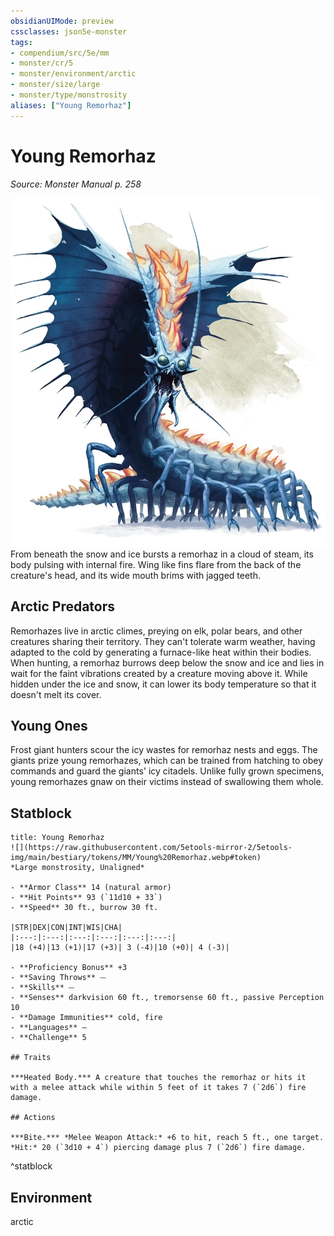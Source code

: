 ```yaml
---
obsidianUIMode: preview
cssclasses: json5e-monster
tags:
- compendium/src/5e/mm
- monster/cr/5
- monster/environment/arctic
- monster/size/large
- monster/type/monstrosity
aliases: ["Young Remorhaz"]
---
```

# Young Remorhaz
*Source: Monster Manual p. 258*  

![](https://raw.githubusercontent.com/5etools-mirror-2/5etools-img/main/bestiary/MM/Remorhaz.webp#right)  
From beneath the snow and ice bursts a remorhaz in a cloud of steam, its body pulsing with internal fire. Wing like fins flare from the back of the creature's head, and its wide mouth brims with jagged teeth.

## Arctic Predators

Remorhazes live in arctic climes, preying on elk, polar bears, and other creatures sharing their territory. They can't tolerate warm weather, having adapted to the cold by generating a furnace-like heat within their bodies. When hunting, a remorhaz burrows deep below the snow and ice and lies in wait for the faint vibrations created by a creature moving above it. While hidden under the ice and snow, it can lower its body temperature so that it doesn't melt its cover.

## Young Ones

Frost giant hunters scour the icy wastes for remorhaz nests and eggs. The giants prize young remorhazes, which can be trained from hatching to obey commands and guard the giants' icy citadels. Unlike fully grown specimens, young remorhazes gnaw on their victims instead of swallowing them whole.


## Statblock

```ad-statblock
title: Young Remorhaz
![](https://raw.githubusercontent.com/5etools-mirror-2/5etools-img/main/bestiary/tokens/MM/Young%20Remorhaz.webp#token)
*Large monstrosity, Unaligned*

- **Armor Class** 14 (natural armor)
- **Hit Points** 93 (`11d10 + 33`) 
- **Speed** 30 ft., burrow 30 ft.

|STR|DEX|CON|INT|WIS|CHA|
|:---:|:---:|:---:|:---:|:---:|:---:|
|18 (+4)|13 (+1)|17 (+3)| 3 (-4)|10 (+0)| 4 (-3)|

- **Proficiency Bonus** +3
- **Saving Throws** ⏤
- **Skills** ⏤
- **Senses** darkvision 60 ft., tremorsense 60 ft., passive Perception 10
- **Damage Immunities** cold, fire
- **Languages** —
- **Challenge** 5

## Traits

***Heated Body.*** A creature that touches the remorhaz or hits it with a melee attack while within 5 feet of it takes 7 (`2d6`) fire damage.

## Actions

***Bite.*** *Melee Weapon Attack:* +6 to hit, reach 5 ft., one target. *Hit:* 20 (`3d10 + 4`) piercing damage plus 7 (`2d6`) fire damage.
```
^statblock

## Environment

arctic